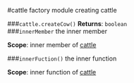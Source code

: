 <a name="module_cattle"></a>
#cattle
factory module creating cattle

  
<a name="module_cattle.createCow"></a>
###`cattle.createCow()`
**Returns**: `boolean`  
<a name="module_cattle.innerMember"></a>
###`innerMember`
the inner member

**Scope**: inner member of [cattle](#module_cattle)  
  
<a name="module_cattle.innerFuction"></a>
###`innerFuction()`
the inner function

**Scope**: inner function of [cattle](#module_cattle)  
